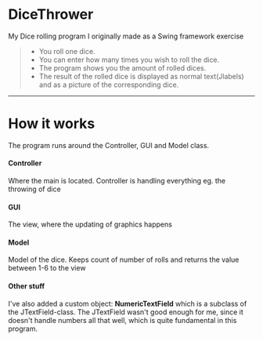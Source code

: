 # DiceThrower
My Dice rolling program I originally made as a Swing framework exercise
> - You roll one dice.
> - You can enter how many times you wish to roll the dice.
> - The program shows you the amount of rolled dices.
> - The result of the rolled dice is displayed as normal text(Jlabels) and as a picture of the corresponding dice.

----------
# How it works
The program runs around the Controller, GUI and Model class.
#### Controller
Where the main is located. Controller is handling everything eg. the throwing of dice
#### GUI
The view, where the updating of graphics happens
#### Model
Model of the dice. Keeps count of number of rolls and returns the value between 1-6 to the view
#### Other stuff
I've also added a custom object: **NumericTextField** which is a subclass of the JTextField-class.
The JTextField wasn't good enough for me, since it doesn't handle numbers all that well, which is quite fundamental in this program.
